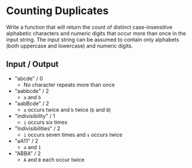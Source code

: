 # Counting Duplicates
Write a function that will return the count of distinct case-insensitive alphabetic characters and numeric digits that occur more than once in the input string. The input string can be assumed to contain only alphabets (both uppercase and lowercase) and numeric digits.

## Input / Output
* "abcde" / 0
  * No character repeats more than once
* "aabbcde" / 2 
  * `a` and `b`
* "aabBcde" / 2 
  * `a` occurs twice and `b` twice (`b` and `B`)
* "indivisibility" / 1 
  * `i` occurs six times 
* "Indivisibilities" / 2 
  *  `i` occurs seven times and `s` occurs twice
* "aA11" / 2
  * `a` and `1`
* "ABBA" / 2
  * `A` and `B` each occur twice